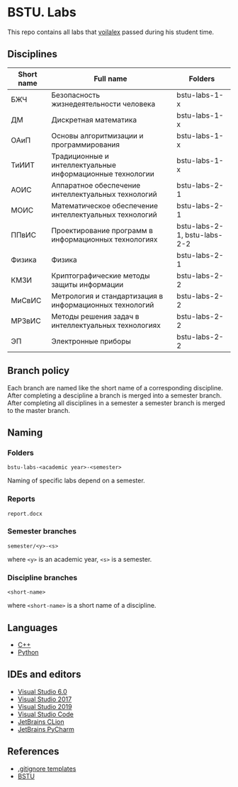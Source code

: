# BSTU. Labs

This repo contains all labs that [voilalex]() passed
during his student time.

## Disciplines

| Short name | Full name                                                 | Folders                      |
| ---------- | --------------------------------------------------------- | ---------------------------- |
| БЖЧ        | Безопасность жизнедеятельности человека                   | bstu-labs-1-x                |
| ДМ         | Дискретная математика                                     | bstu-labs-1-x                |
| ОАиП       | Основы алгоритмизации и программирования                  | bstu-labs-1-x                |
| ТиИИТ      | Традиционные и интеллектуальные информационные технологии | bstu-labs-1-x                |
| АОИС       | Аппаратное обеспечение интеллектуальных технологий        | bstu-labs-2-1                |
| МОИС       | Математическое обеспечение интеллектуальных технологий    | bstu-labs-2-1                |
| ППвИС      | Проектирование программ в информационных технологиях      | bstu-labs-2-1, bstu-labs-2-2 |
| Физика     | Физика                                                    | bstu-labs-2-1                |
| КМЗИ       | Криптографические методы защиты информации                | bstu-labs-2-2                |
| МиСвИС     | Метрология и стандартизация в информационных технологий   | bstu-labs-2-2                |
| МРЗвИС     | Методы решения задач в интеллектуальных технологиях       | bstu-labs-2-2                |
| ЭП         | Электронные приборы                                       | bstu-labs-2-2                |

## Branch policy

Each branch are named like the short name of a corresponding discipline. After completing a descipline a branch is
merged into a semester branch. After completing all disciplines in a semester a semester branch is merged to the 
master branch.

## Naming

### Folders
```
bstu-labs-<academic year>-<semester>
```

Naming of specific labs depend on a semester.
### Reports
```
report.docx
```

### Semester branches
```
semester/<y>-<s>
```
where `<y>` is an academic year, `<s>` is a semester.

### Discipline branches
```
<short-name>
```
where `<short-name>` is a short name of a discipline.

## Languages
- [C++]()
- [Python]()

## IDEs and editors

- [Visual Studio 6.0]()
- [Visual Studio 2017]()
- [Visual Studio 2019]()
- [Visual Studio Code]()
- [JetBrains CLion]()
- [JetBrains PyCharm]()


## References

- [.gitignore templates](https://github.com/github/gitignore/blob/master/VisualStudio.gitignore)
- [BSTU](http://en.bstu.by/)
